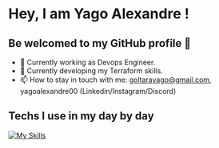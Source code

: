 # Hey, I am Yago Alexandre ! 
## Be welcomed to my GitHub profile 👋
- 🔭 Currently working as Devops Engineer.
- 🌱 Currently developing my Terraform skills.
- 📫 How to stay in touch with me: goltarayago@gmail.com, yagoalexandre00 (Linkedin/Instagram/Discord)

## Techs I use in my day by day
[![My Skills](https://skillicons.dev/icons?i=git,gitlab,kubernetes,docker,ansible,terraform,aws,grafana,bash,python)](https://skillicons.dev)
